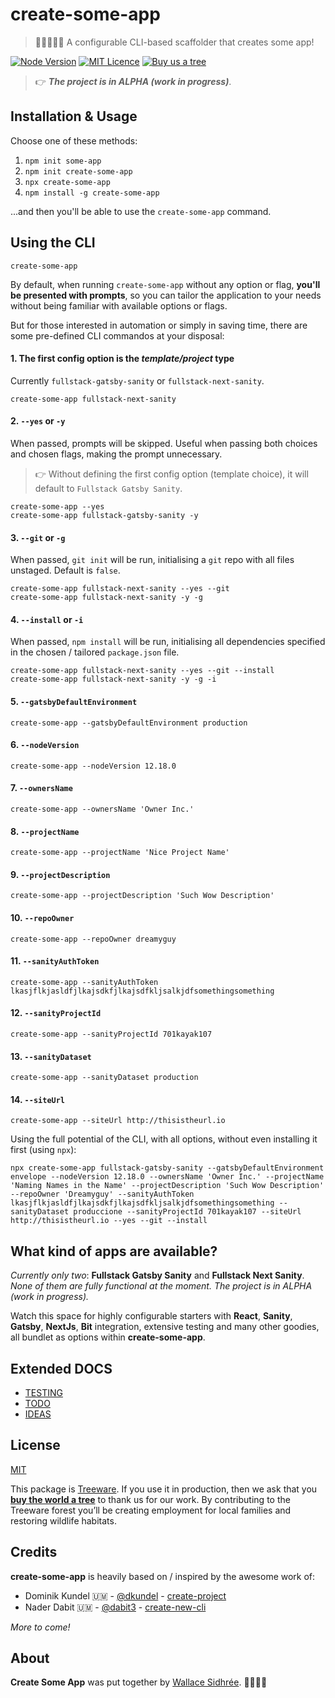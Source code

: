# create-some-app

> 👩‍💻🚀👨‍💻 A configurable CLI-based scaffolder that creates some app!

[![Node Version](https://img.shields.io/badge/node-v12.14.0-brightgreen.svg)](https://github.com/nodejs/node/releases/tag/v12.14.0) [![MIT Licence](https://img.shields.io/badge/license-MIT-blue.svg)](https://github.com/dreamyguy/create-some-app/blob/master/LICENSE) [![Buy us a tree](https://img.shields.io/badge/Treeware-%F0%9F%8C%B3-lightgreen)](https://plant.treeware.earth/dreamyguy/create-some-app)

> 👉 _**The project is in ALPHA (work in progress)**_.

## Installation & Usage

Choose one of these methods:

1. `npm init some-app`
2. `npm init create-some-app`
3. `npx create-some-app`
4. `npm install -g create-some-app`

...and then you'll be able to use the `create-some-app` command.

## Using the CLI

    create-some-app

By default, when running `create-some-app` without any option or flag, **you'll be presented with prompts**, so you can tailor the application to your needs without being familiar with available options or flags.

But for those interested in automation or simply in saving time, there are some pre-defined CLI commandos at your disposal:

#### 1. The first config option is the _template/project_ type

Currently `fullstack-gatsby-sanity` or `fullstack-next-sanity`.

    create-some-app fullstack-next-sanity

#### 2. `--yes` or `-y`

When passed, prompts will be skipped. Useful when passing both choices and chosen flags, making the prompt unnecessary.

> 👉 Without defining the first config option (template choice), it will default to `Fullstack Gatsby Sanity`.

    create-some-app --yes
    create-some-app fullstack-gatsby-sanity -y

#### 3. `--git` or `-g`

When passed, `git init` will be run, initialising a `git` repo with all files unstaged. Default is `false`.

    create-some-app fullstack-next-sanity --yes --git
    create-some-app fullstack-next-sanity -y -g

#### 4. `--install` or `-i`

When passed, `npm install` will be run, initialising all dependencies specified in the chosen / tailored `package.json` file.

    create-some-app fullstack-next-sanity --yes --git --install
    create-some-app fullstack-next-sanity -y -g -i

#### 5. `--gatsbyDefaultEnvironment`

    create-some-app --gatsbyDefaultEnvironment production

#### 6. `--nodeVersion`

    create-some-app --nodeVersion 12.18.0

#### 7. `--ownersName`

    create-some-app --ownersName 'Owner Inc.'

#### 8. `--projectName`

    create-some-app --projectName 'Nice Project Name'

#### 9. `--projectDescription`

    create-some-app --projectDescription 'Such Wow Description'

#### 10. `--repoOwner`

    create-some-app --repoOwner dreamyguy

#### 11. `--sanityAuthToken`

    create-some-app --sanityAuthToken lkasjflkjasldfjlkajsdkfjlkajsdfkljsalkjdfsomethingsomething

#### 12. `--sanityProjectId`

    create-some-app --sanityProjectId 701kayak107

#### 13. `--sanityDataset`

    create-some-app --sanityDataset production

#### 14. `--siteUrl`

    create-some-app --siteUrl http://thisistheurl.io

Using the full potential of the CLI, with all options, without even installing it first (using `npx`):

    npx create-some-app fullstack-gatsby-sanity --gatsbyDefaultEnvironment envelope --nodeVersion 12.18.0 --ownersName 'Owner Inc.' --projectName 'Naming Names in the Name' --projectDescription 'Such Wow Description' --repoOwner 'Dreamyguy' --sanityAuthToken lkasjflkjasldfjlkajsdkfjlkajsdfkljsalkjdfsomethingsomething --sanityDataset produccione --sanityProjectId 701kayak107 --siteUrl http://thisistheurl.io --yes --git --install

## What kind of apps are available?

_Currently only two_: **Fullstack Gatsby Sanity** and **Fullstack Next Sanity**. _None of them are fully functional at the moment. The project is in ALPHA (work in progress)._

Watch this space for highly configurable starters with **React**, **Sanity**, **Gatsby**, **NextJs**, **Bit** integration, extensive testing and many other goodies, all bundlet as options within **create-some-app**.

## Extended DOCS

- [TESTING](docs/TESTING.md)
- [TODO](docs/TODO.md)
- [IDEAS](docs/IDEAS.md)

## License

[MIT](LICENSE)

This package is [Treeware](https://treeware.earth). If you use it in production, then we ask that you [**buy the world a tree**](https://plant.treeware.earth/dreamyguy/create-some-app) to thank us for our work. By contributing to the Treeware forest you’ll be creating employment for local families and restoring wildlife habitats.

## Credits

**create-some-app** is heavily based on / inspired by the awesome work of:

- Dominik Kundel 🇺🇲 - [@dkundel](https://github.com/dkundel) - [create-project](https://github.com/dkundel/create-project)
- Nader Dabit 🇺🇲 - [@dabit3](https://github.com/dabit3) - [create-new-cli](https://www.npmjs.com/package/create-new-cli)

_More to come!_

## About

**Create Some App** was put together by [Wallace Sidhrée](https://github.com/dreamyguy). 👨‍💻🇳🇴
